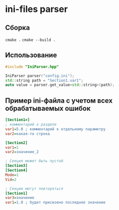 # ini-files parser

## Сборка
``cmake .``
``cmake --build .``

## Использование
```cpp
#include "IniParser.hpp"

IniParser parser("config.ini");
std::string path = "Section1.var1";
auto value = parser.get_value<std::string>(path);
```

## Пример ini-файла с учетом всех обрабатываемых ошибок
```ini
[Section1=]
; комментарий о разделе
var1=5.0 ; комментарий к отдельному параметру
var2=какая-то строка

[Section2]
var1=1
var2=значение_2

; Секция может быть пустой
[Section3]
[Section4]
Mode=1
Vid=2

; Секции могут повторяться
[Section1]
var3=значение
var1=1.0 ; будет присвоено последнее значение
```

